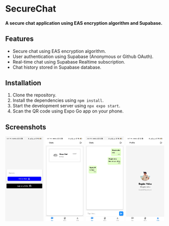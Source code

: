 # SecureChat
#### A secure chat application using EAS encryption algorithm and Supabase.

## Features

- Secure chat using EAS encryption algorithm.
- User authentication using Supabase (Anonymous or Github OAuth).
- Real-time chat using Supabase Realtime subscription.
- Chat history stored in Supabase database.

## Installation

1. Clone the repository.
2. Install the dependencies using `npm install`.
3. Start the development server using `npx expo start`.
4. Scan the QR code using Expo Go app on your phone.

## Screenshots

<div style="display: flex; justify-content: space-between;">
  <img src="./screenshots/pic1.jpeg" alt="Screenshot 1" style="width: 24%;"/>
  <img src="./screenshots/pic2.jpeg" alt="Screenshot 2" style="width: 24%;"/>
  <img src="./screenshots/pic3.jpeg" alt="Screenshot 3" style="width: 24%;"/>
  <img src="./screenshots/pic4.jpeg" alt="Screenshot 4" style="width: 24%;"/>
</div>